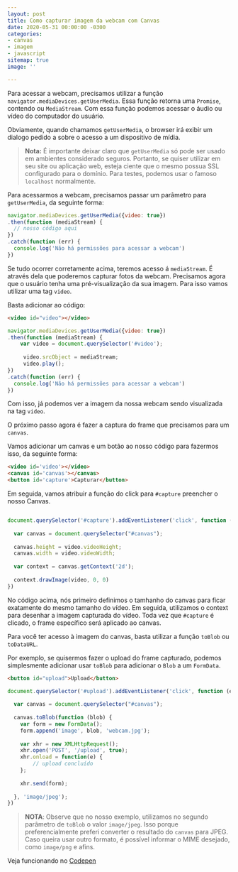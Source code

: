 ```yaml
---
layout: post
title: Como capturar imagem da webcam com Canvas
date: 2020-05-31 00:00:00 -0300
categories:
- canvas
- imagem
- javascript
sitemap: true
image: ''

---
```

Para acessar a webcam, precisamos utilizar a função `navigator.mediaDevices.getUserMedia`. Essa função retorna uma `Promise`, contendo ou `MediaStream`. Com essa função podemos acessar o áudio ou vídeo do computador do usuário.

Obviamente, quando chamamos `getUserMedia`, o browser irá exibir um dialogo pedido a sobre o acesso a um dispositivo de mídia.

> **Nota:** É importante deixar claro que `getUserMedia` só pode ser usado em ambientes considerado seguros. Portanto, se quiser utilizar em seu site ou aplicação web, esteja ciente que o mesmo possua SSL configurado para o domínio. Para testes, podemos usar o famoso `localhost` normalmente.

Para acessarmos a webcam, precisamos passar um parâmetro para `getUserMedia`, da seguinte forma:

```javascript
navigator.mediaDevices.getUserMedia({video: true})
.then(function (mediaStream) {
  // nosso código aqui
})
.catch(function (err) {
  console.log('Não há permissões para acessar a webcam')
})
```

Se tudo ocorrer corretamente acima, teremos acesso á `mediaStream`. É através dela que poderemos capturar fotos da webcam. Precisamos agora que o usuário tenha uma pré-visualização da sua imagem. Para isso vamos utilizar uma tag `video`.

Basta adicionar ao código:

```html
<video id="video"></video>
```

```javascript
navigator.mediaDevices.getUserMedia({video: true})
.then(function (mediaStream) {
	var video = document.querySelector('#video');
  
     video.srcObject = mediaStream;
     video.play();
})
.catch(function (err) {
  console.log('Não há permissões para acessar a webcam')
})

```

Com isso, já podemos ver a imagem da nossa webcam sendo visualizada na tag `video`.

O próximo passo agora é fazer a captura do frame que precisamos para um `canvas`.

Vamos adicionar um canvas e um botão ao nosso código para fazermos isso, da seguinte forma:

```html
<video id='video'></video>
<canvas id='canvas'></canvas>
<button id='capture'>Capturar</button>
```

Em seguida, vamos atribuir a função do click para `#capture` preencher o nosso Canvas.

```javascript

document.querySelector('#capture').addEventListener('click', function (e) {
 
  var canvas = document.querySelector("#canvas");
  
  canvas.height = video.videoHeight;
  canvas.width = video.videoWidth;
  
  var context = canvas.getContext('2d');
  
  context.drawImage(video, 0, 0)
})

```

No código acima, nós primeiro definimos o tamhanho do canvas para ficar exatamente do mesmo tamanho do vídeo. Em seguida, utilizamos o context para desenhar a imagem capturada do vídeo. Toda vez que `#capture` é clicado, o frame específico será aplicado ao canvas.

Para você ter acesso à imagem do canvas, basta utilizar a função `toBlob` ou `toDataURL`.

Por exemplo, se quisermos fazer o upload do frame capturado, podemos simplesmente adicionar usar `toBlob` para adicionar o `Blob` a um `FormData`.


```html
<button id="upload">Upload</button>
```
```javascript
document.querySelector('#upload').addEventListener('click', function (e) {
 
  var canvas = document.querySelector("#canvas");
  
  canvas.toBlob(function (blob) {
  	var form = new FormData();
    form.append('image', blob, 'webcam.jpg');
    
  	var xhr = new XMLHttpRequest();
    xhr.open('POST', '/upload', true);
    xhr.onload = function(e) {
    	// upload concluído  
    };
    
    xhr.send(form);  
                              
  }, 'image/jpeg');
})
```

> **NOTA**: Observe que no nosso exemplo, utilizamos no segundo parâmetro de `toBlob` o valor `image/jpeg`. Isso porque preferencialmente preferi converter o resultado do `canvas` para JPEG. Caso queira usar outro formato, é possível informar o MIME desejado, como `image/png` e afins.

Veja funcionando no [Codepen](https://codepen.io/wallacemaxters/pen/XWmvLXE)